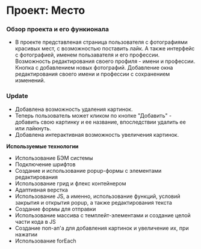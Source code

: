 # Проект: Место

### Обзор проекта и его функионала

* В проекте представленая страница пользователя с фотографиями красивых мест, с возможностью поставить лайк.
А также интерфейс с фотографией, именем пользавателя и его профессии. Возможность редактирования своего профиля - имени и профессии.
Кнопка с добавлением новых фотографий. Добавление окна редактирования своего имени и профессии с сохранением изменений.

### Update

* Добавлена возможность удаления картинок.
* Теперь пользователь может кликом по кнопке "Добавить" - добавить свою картинку и ее название, впоследствии удалить ее или лайкнуть.
* Добавлена интерактивная возможность увеличения картинок.


**Используемые технологии**

* Использование БЭМ системы
* Подключение шрифтов
* Создание и использование popup-формы с элементами редактирования
* Использование грид и флекс контейнером
* Адаптивная верстка
* Использование JS, а именно, использование функций, условий закрытия и открытия popup, а также редактирования текста
* Создание формы для отправки 
* Использование массива с темплейт-элементами и создание целой части кода в JS 
* Создание поп-ап'а для добавления картинок и увеличение их, при нажатии
* Использование forEach


